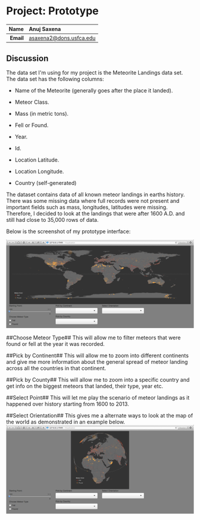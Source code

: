 Project: Prototype
==============================

| **Name**  | Anuj Saxena  |
|----------:|:-------------|
| **Email** | asaxena2@dons.usfca.edu |

## Discussion ##

The data set I'm using for my project is the Meteorite Landings data set. The data set has the following columns:

- Name of the Meteorite (generally goes after the place it landed).

- Meteor Class.

- Mass (in metric tons).

- Fell or Found.

- Year.

- Id.

- Location Latitude.

- Location Longitude.

- Country (self-generated)

The dataset contains data of all known meteor landings in earths history. There was some missing data
where full records were not present and important fields such as mass, longitudes, latitudes were missing.
Therefore, I decided to look at the landings that were after 1600 A.D. and still had close to 35,000 rows of
data. 

Below is the screenshot of my prototype interface:

![IMAGE](met.png)

##Choose Meteor Type##
This will allow me to filter meteors that were found or fell at the year it was recorded.

##Pick by Continent##
This will allow me to zoom into different continents and give me more information about the 
general spread of meteor landing across all the countries in that continent.

##Pick by County##
This will allow me to zoom into a specific country and get info on the biggest meteors that landed,
their type, year etc.

##Select Point##
This will let me play the scenario of meteor landings as it happened over history starting from 1600 to 2013.

##Select Orientation##
This gives me a alternate ways to look at the map of the world as demonstrated in an example below.
![IMAGE](met2.png)
